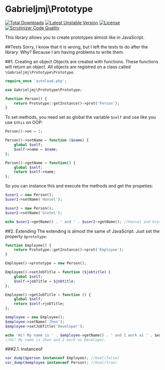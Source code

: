 Gabrieljmj\Prototype
====================
[![Total Downloads](https://poser.pugx.org/gabrieljmj/prototype/downloads.png)](https://packagist.org/packages/gabrieljmj/prototype) [![Latest Unstable Version](https://poser.pugx.org/gabrieljmj/prototype/v/unstable.png)](https://packagist.org/packages/gabrieljmj/prototype) [![License](https://poser.pugx.org/gabrieljmj/prototype/license.png)](https://packagist.org/packages/gabrieljmj/prototype) [![Scrutinizer Code Quality](https://scrutinizer-ci.com/g/GabrielJMJ/Prototype/badges/quality-score.png?b=master)](https://scrutinizer-ci.com/g/GabrielJMJ/Prototype/?branch=master)

This library allows you to create prototypes almost like in JavaScript.

##Tests
Sorry, I know that it is wrong, but I left the tests to do after the library. 
Why? Because I am having problems to write them.

##1. Creating an object
Objects are created with functions. These functions will return an object. All objects are registred on a class called ```\Gabrieljmj\Prototype\Prototype```.
```php
require_once 'autoload.php';

use Gabrieljmj\Prototype\Prototype;

function Person() {
    return Prototype::getInstance()->prot('Person');
}
```
To set methods, you need set as global the variable ```$self``` and use like you use ```$this``` on OOP: 
```php
Person()->on = 1;

Person()->setName = function ($name) {
    global $self;
    $self->name = $name;
};

Person()->getName = function() {
    global $self;
    return $self->name;
};
```
So you can instance this and execute the methods and get the propeties:
```php
$user1 = new Person();
$user1->setName('Hansel');

$user2 = new Person();
$user2->setName('Gretel');

echo $user1->getName() . ' and ' . $user2->getName(); //Hansel and Gretel
```
##2. Extending
The extending is almost the same of JavaScript. Just set the property ```$prototype```:
```php
function Employee() {
    return Prototype::getInstance()->prot('Employee');
}

Employee()->prototype = new Person();

Employee()->setJobTitle = function ($jobtitle) {
    global $self;
    $self->jobTitle = $jobtitle;
};

Employee()->getJobTitle = function () {
    global $self;
    return $self->jobTitle;
};

$employee = new Employee();
$employee->setName('Jhon');
$employee->setJobTitle('Developer');

echo 'Hi! My name is ' . $employee->getName() . ' and I work as ' . $employee->getJobTitle() . '.';
//Hi! My name is Jhon and I work as Developer.
```
###2.1. Instanceof
```php
var_dump($person instanceof Employee); //bool(false)
var_dump($employee instanceof Person); //bool(true)
```